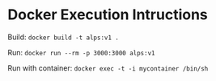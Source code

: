 
# Docker Execution Intructions

Build: `docker build -t alps:v1 .`

Run: `docker run --rm -p 3000:3000 alps:v1`

Run with container: `docker exec -t -i mycontainer /bin/sh`
